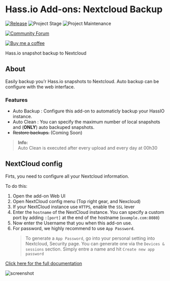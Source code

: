 # Hass.io Add-ons: Nextcloud Backup

[![Release][release-shield]][release] ![Project Stage][project-stage-shield] ![Project Maintenance][maintenance-shield]

[![Community Forum][forum-shield]][forum]

[![Buy me a coffee][buymeacoffee-shield]][buymeacoffee]

Hass.io snapshot backup to Nextcloud

## About

Easily backup you'r Hass.io snapshots to Nextcloud.
Auto backup can be configure with the web interface.
### Features
- Auto Backup : Configure this add-on to automaticly backup your HassIO instance.
- Auto Clean : You can specify the maximum number of local snapshots and (__ONLY__) auto backuped snapshots.
- ~~Restore backups.~~ (Coming Soon)
> __Info:__<br>
> Auto Clean is executed after every upload and every day at 00h30


## NextCloud config

Firts, you need to configure all your Nextcloud information.

To do this:
1. Open the add-on Web UI
1. Open NextCloud config menu (Top right gear, and Nexcloud)
1. If your NextCloud instance use `HTTPS`, enable the `SSL` lever
1. Enter the `hostname` of the NextCloud instance. You can specify a custom port by adding `:[port]` at the end of the hostname (`exemple.com:8080`)
1. Now enter the Username that you when this add-on use.
1. For password, we highly recommend to use `App Password`.<br>
    >To generate a `App Password`, go into your personal setting into Nextcloud, Security page. You can generate one via the `Devices & sessions` section. Simply entre a name and hit `Create new app password`

[Click here for the full documentation][docs]

![screenshot][image]

[buymeacoffee-shield]: https://www.buymeacoffee.com/assets/img/guidelines/download-assets-sm-2.svg
[buymeacoffee]: https://www.buymeacoffee.com/seb6596
[docs]: https://github.com/Sebclem/hassio-nextcloud-backup/blob/master/README.md
[forum-shield]: https://img.shields.io/badge/community-forum-brightgreen.svg
[forum]: https://community.home-assistant.io/
[maintenance-shield]: https://img.shields.io/maintenance/yes/2020.svg
[project-stage-shield]: https://img.shields.io/badge/project%20stage-beta-red.svg
[release-shield]: https://img.shields.io/badge/version-v0.7.1-blue.svg
[release]:  https://img.shields.io/badge/version-v0.7.1-blue.svg
[image]: https://github.com/Sebclem/hassio-nextcloud-backup/raw/master/images/screenshot.png